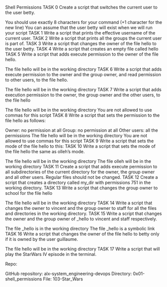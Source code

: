 Shell Permissions
TASK 0
Create a script that switches the current user to the user betty.

You should use exactly 8 characters for your command (+1 character for the new line)
You can assume that the user betty will exist when we will run your script
TASK 1
Write a script that prints the effective username of the current user.
TASK 2
Write a script that prints all the groups the current user is part of.
TASK 3
Write a script that changes the owner of the file hello to the user betty.
TASK 4
Write a script that creates an empty file called hello
TASK 5
Write a script that adds execute permission to the owner of the file hello.

The file hello will be in the working directory
TASK 6
Write a script that adds execute permission to the owner and the group owner, and read permission to other users, to the file hello.

The file hello will be in the working directory
TASK 7
Write a script that adds execution permission to the owner, the group owner and the other users, to the file hello

The file hello will be in the working directory
You are not allowed to use commas for this script
TASK 8
Write a script that sets the permission to the file hello as follows:

Owner: no permission at all
Group: no permission at all
Other users: all the permissions
The file hello will be in the working directory You are not allowed to use commas for this script
TASK 9
Write a script that sets the mode of the file hello to this:
TASK 10
Write a script that sets the mode of the file hello the same as olleh’s mode.

The file hello will be in the working directory
The file olleh will be in the working directory
TASK 11
Create a script that adds execute permission to all subdirectories of the current directory for the owner, the group owner and all other users. Regular files should not be changed.
TASK 12
Create a script that creates a directory called my_dir with permissions 751 in the working directory.
TASK 13
Write a script that changes the group owner to school for the file hello

The file hello will be in the working directory
TASK 14
Write a script that changes the owner to vincent and the group owner to staff for all the files and directories in the working directory.
TASK 15
Write a script that changes the owner and the group owner of _hello to vincent and staff respectively.

The file _hello is in the working directory
The file _hello is a symbolic link
TASK 16
Write a script that changes the owner of the file hello to betty only if it is owned by the user guillaume.

The file hello will be in the working directory
TASK 17
Write a script that will play the StarWars IV episode in the terminal.

Repo:

GitHub repository: alx-system_engineering-devops
Directory: 0x01-shell_permissions
File: 103-Star_Wars
